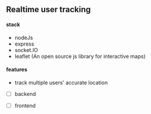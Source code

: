 ## Realtime user tracking

#### stack
- nodeJs
- express
- socket.IO
- leaflet (An open source js library for interactive maps)



#### features


- track multiple users' accurate location
- [ ] backend
- [ ] frontend



